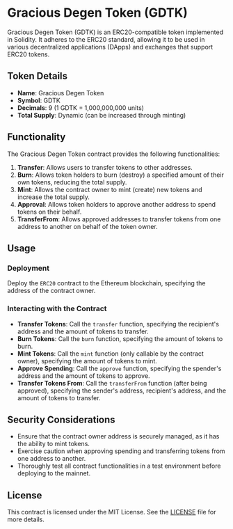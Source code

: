 
# Gracious Degen Token (GDTK)

Gracious Degen Token (GDTK) is an ERC20-compatible token implemented in Solidity. It adheres to the ERC20 standard, allowing it to be used in various decentralized applications (DApps) and exchanges that support ERC20 tokens.

## Token Details

- **Name**: Gracious Degen Token
- **Symbol**: GDTK
- **Decimals**: 9 (1 GDTK = 1,000,000,000 units)
- **Total Supply**: Dynamic (can be increased through minting)

## Functionality

The Gracious Degen Token contract provides the following functionalities:

1. **Transfer**: Allows users to transfer tokens to other addresses.
2. **Burn**: Allows token holders to burn (destroy) a specified amount of their own tokens, reducing the total supply.
3. **Mint**: Allows the contract owner to mint (create) new tokens and increase the total supply.
4. **Approval**: Allows token holders to approve another address to spend tokens on their behalf.
5. **TransferFrom**: Allows approved addresses to transfer tokens from one address to another on behalf of the token owner.

## Usage

### Deployment

Deploy the `ERC20` contract to the Ethereum blockchain, specifying the address of the contract owner.

### Interacting with the Contract

- **Transfer Tokens**: Call the `transfer` function, specifying the recipient's address and the amount of tokens to transfer.
- **Burn Tokens**: Call the `burn` function, specifying the amount of tokens to burn.
- **Mint Tokens**: Call the `mint` function (only callable by the contract owner), specifying the amount of tokens to mint.
- **Approve Spending**: Call the `approve` function, specifying the spender's address and the amount of tokens to approve.
- **Transfer Tokens From**: Call the `transferFrom` function (after being approved), specifying the sender's address, recipient's address, and the amount of tokens to transfer.

## Security Considerations

- Ensure that the contract owner address is securely managed, as it has the ability to mint tokens.
- Exercise caution when approving spending and transferring tokens from one address to another.
- Thoroughly test all contract functionalities in a test environment before deploying to the mainnet.

## License

This contract is licensed under the MIT License. See the [LICENSE](LICENSE) file for more details.
